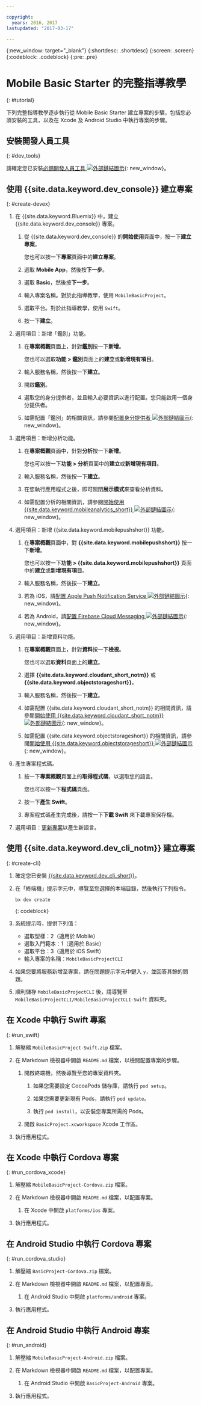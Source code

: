 ```yaml
---

copyright:
  years: 2016, 2017
lastupdated: "2017-03-17"

---
```

{:new_window: target="_blank"}
{:shortdesc: .shortdesc}
{:screen: .screen}
{:codeblock: .codeblock}
{:pre: .pre}

# Mobile Basic Starter 的完整指導教學
{: #tutorial}

下列完整指導教學逐步執行從 Mobile Basic Starter 建立專案的步驟，包括您必須安裝的工具，以及在 Xcode 及 Android Studio 中執行專案的步驟。


## 安裝開發人員工具
{: #dev_tools}

請確定您已安裝[必備開發人員工具 ![外部鏈結圖示](../icons/launch-glyph.svg "外部鏈結圖示")](get_code.html#prereq-dev-tools){: new_window}。


## 使用 {{site.data.keyword.dev_console}} 建立專案
{: #create-devex}

1. 在 {{site.data.keyword.Bluemix}} 中，建立 {{site.data.keyword.dev_console}} 專案。

   1. 從 {{site.data.keyword.dev_console}} 的**開始使用**頁面中，按一下**建立專案**。

      您也可以按一下**專案**頁面中的**建立專案**。

   2. 選取 **Mobile App**，然後按**下一步**。

   3. 選取 **Basic**，然後按**下一步**。

   4. 輸入專案名稱。對於此指導教學，使用 `MobileBasicProject`。

   5. 選取平台。對於此指導教學，使用 `Swift`。
   
   6. 按一下**建立**。

2. 選用項目：新增「鑑別」功能。

   1. 在**專案概觀**頁面上，針對**鑑別**按一下**新增**。

      您也可以選取**功能 > 鑑別**頁面上的**建立**或**新增現有項目**。

   2. 輸入服務名稱，然後按一下**建立**。
   
   3. 開啟**鑑別**。
   
   4. 選取您的身分提供者，並且輸入必要資訊以進行配置。您只能啟用一個身分提供者。
   
   5. 如需配置「鑑別」的相關資訊，請參閱[配置身分提供者 ![外部鏈結圖示](../icons/launch-glyph.svg "外部鏈結圖示")](/docs/services/appid/identity-providers.html){: new_window}。

3. 選用項目：新增分析功能。

   1. 在**專案概觀**頁面中，針對**分析**按一下**新增**。

      您也可以按一下**功能 > 分析**頁面中的**建立**或**新增現有項目**。

   2. 輸入服務名稱，然後按一下**建立**。
   
   3. 在您執行應用程式之後，即可關閉**展示模式**來查看分析資料。
   
   4. 如需配置分析的相關資訊，請參閱[開始使用 {{site.data.keyword.mobileanalytics_short}} ![外部鏈結圖示](../icons/launch-glyph.svg "外部鏈結圖示")](/docs/services/mobileanalytics/index.html){: new_window}。

4. 選用項目：新增 {{site.data.keyword.mobilepushshort}} 功能。

   1. 在**專案概觀**頁面中，對 **{{site.data.keyword.mobilepushshort}}** 按一下**新增**。

      您也可以按一下**功能 > {{site.data.keyword.mobilepushshort}}** 頁面中的**建立**或**新增現有項目**。

   2. 輸入服務名稱，然後按一下**建立**。

   3. 若為 iOS，請[配置 Apple Push Notification Service ![外部鏈結圖示](../icons/launch-glyph.svg "外部鏈結圖示")](/docs/services/mobilepush/t_push_provider_ios.html){: new_window}。

   4. 若為 Android，請[配置 Firebase Cloud Messaging ![外部鏈結圖示](../icons/launch-glyph.svg "外部鏈結圖示")](/docs/services/mobilepush/t_push_provider_android.html){: new_window}。

5. 選用項目：新增資料功能。

   1. 在**專案概觀**頁面上，針對**資料**按一下**檢視**。

      您也可以選取**資料**頁面上的**建立**。
      
   2. 選擇 **{{site.data.keyword.cloudant_short_notm}}** 或 **{{site.data.keyword.objectstorageshort}}**。

   3. 輸入服務名稱，然後按一下**建立**。

   4. 如需配置 {{site.data.keyword.cloudant_short_notm}} 的相關資訊，請參閱[開始使用 {{site.data.keyword.cloudant_short_notm}} ![外部鏈結圖示](../icons/launch-glyph.svg "外部鏈結圖示")](/docs/services/Cloudant/index.html){: new_window}。

   5. 如需配置 {{site.data.keyword.objectstorageshort}} 的相關資訊，請參閱[開始使用 {{site.data.keyword.objectstorageshort}} ![外部鏈結圖示](../icons/launch-glyph.svg "外部鏈結圖示")](/docs/services/ObjectStorage/index.html){: new_window}。

6. 產生專案程式碼。

   1. 按一下**專案概觀**頁面上的**取得程式碼**，以選取您的語言。
   
      您也可以按一下**程式碼**頁面。
      
   2. 按一下**產生 Swift**。
   
   3. 專案程式碼產生完成後，請按一下**下載 Swift** 來下載專案保存檔。

7. 選用項目：[更新專案](project_overview_page.html#update_language)以產生新語言。


## 使用 {{site.data.keyword.dev_cli_notm}} 建立專案
{: #create-cli}

1. 確定您已安裝 [{{site.data.keyword.dev_cli_short}}](dev_cli.html)。

2. 在「終端機」提示字元中，導覽至您選擇的本端目錄，然後執行下列指令。

	```
	bx dev create
	```
	{: codeblock}
	
3. 系統提示時，提供下列值：

	* 選取型樣：2（適用於 Mobile）
	* 選取入門範本：1（適用於 Basic）
	* 選取平台：3（適用於 iOS Swift）
	* 輸入專案的名稱：`MobileBasicProjectCLI`

4. 如果您要將服務新增至專案，請在問題提示字元中鍵入 `y`，並回答其餘的問題。

5. 順利儲存 `MobileBasicProjectCLI` 後，請導覽至 `MobileBasicProjectCLI/MobileBasicProjectCLI-Swift` 資料夾。


## 在 Xcode 中執行 Swift 專案
{: #run_swift}

1. 解壓縮 `MobileBasicProject-Swift.zip` 檔案。

2. 在 Markdown 檢視器中開啟 `README.md` 檔案，以檢閱配置專案的步驟。

   1. 開啟終端機，然後導覽至您的專案資料夾。
   
      1. 如果您需要設定 CocoaPods 儲存庫，請執行 `pod setup`。
      
      2. 如果您需要更新現有 Pods，請執行 `pod update`。
      
      3. 執行 `pod install`，以安裝您專案所需的 Pods。
      
   3. 開啟 `BasicProject.xcworkspace` Xcode 工作區。
      
3. 執行應用程式。


## 在 Xcode 中執行 Cordova 專案
{: #run_cordova_xcode}

1. 解壓縮 `MobileBasicProject-Cordova.zip` 檔案。

2. 在 Markdown 檢視器中開啟 `README.md` 檔案，以配置專案。

   1. 在 Xcode 中開啟 `platforms/ios` 專案。
      
3. 執行應用程式。


## 在 Android Studio 中執行 Cordova 專案
{: #run_cordova_studio}

1. 解壓縮 `BasicProject-Cordova.zip` 檔案。

2. 在 Markdown 檢視器中開啟 `README.md` 檔案，以配置專案。

   1. 在 Android Studio 中開啟 `platforms/android` 專案。
      
3. 執行應用程式。


## 在 Android Studio 中執行 Android 專案
{: #run_android}

1. 解壓縮 `MobileBasicProject-Android.zip` 檔案。

2. 在 Markdown 檢視器中開啟 `README.md` 檔案，以配置專案。

   1. 在 Android Studio 中開啟 `BasicProject-Android` 專案。
      
3. 執行應用程式。
